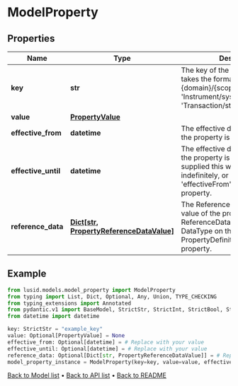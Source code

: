 # ModelProperty

## Properties
Name | Type | Description | Notes
------------ | ------------- | ------------- | -------------
**key** | **str** | The key of the property. This takes the format {domain}/{scope}/{code} e.g. &#39;Instrument/system/Name&#39; or &#39;Transaction/strategy/quantsignal&#39;. | 
**value** | [**PropertyValue**](PropertyValue.md) |  | [optional] 
**effective_from** | **datetime** | The effective datetime from which the property is valid. | [optional] 
**effective_until** | **datetime** | The effective datetime until which the property is valid. If not supplied this will be valid indefinitely, or until the next &#39;effectiveFrom&#39; datetime of the property. | [optional] 
**reference_data** | [**Dict[str, PropertyReferenceDataValue]**](PropertyReferenceDataValue.md) | The ReferenceData linked to the value of the property. The ReferenceData is taken from the DataType on the PropertyDefinition that defines the property. | [optional] [readonly] 
## Example

```python
from lusid.models.model_property import ModelProperty
from typing import List, Dict, Optional, Any, Union, TYPE_CHECKING
from typing_extensions import Annotated
from pydantic.v1 import BaseModel, StrictStr, StrictInt, StrictBool, StrictFloat, StrictBytes, Field, validator, ValidationError, conlist, constr
from datetime import datetime

key: StrictStr = "example_key"
value: Optional[PropertyValue] = None
effective_from: Optional[datetime] = # Replace with your value
effective_until: Optional[datetime] = # Replace with your value
reference_data: Optional[Dict[str, PropertyReferenceDataValue]] = # Replace with your value
model_property_instance = ModelProperty(key=key, value=value, effective_from=effective_from, effective_until=effective_until, reference_data=reference_data)

```

[Back to Model list](../README.md#documentation-for-models) &#8226; [Back to API list](../README.md#documentation-for-api-endpoints) &#8226; [Back to README](../README.md)

